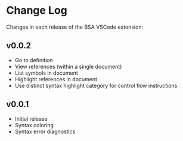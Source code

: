 # Change Log

Changes in each release of the BSA VSCode extension:

## v0.0.2

- Go to definition
- View references (within a single document)
- List symbols in document
- Highlight references in document
- Use distinct syntax highlight category for control flow instructions

## v0.0.1

- Initial release
- Syntax coloring
- Syntax error diagnostics